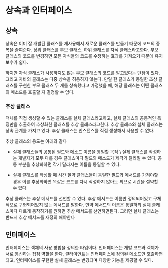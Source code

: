 # 상속과 인터페이스

## 상속
상속은 이미 잘 개발된 클래스를 재사용해서 새로운 클래스를 만들기 때문에 코드의 중복을 줄여준다. 상위 클래스를 부모 클래스, 하위 클래스를 자식 클래스라고한다. 부모 클래스의 코드를 변경하면 모든 자식들의 코드를 수정하는 효과를 가져오기 때문에 유지보수가 쉽다.

하지만 자식 클래스가 사용하지도 않는 부모 클래스의 코드를 알고있다는 단점이 있다. 그리고 자바의 클래스는 다중 상속을 허용하지 않는다. 만일 한 클래스가 동일한 조상 클래스를 구현한 부모 클래스 두 개를 상속했다고 가정했을 때, 해당 클래스는 어떤 클래스의 메소드를 호출할 지 결정할 수 없다.

### 추상 클래스
객체를 직접 생성할 수 있는 클래스를 실체 클래스라고하고, 실체 클래스의 공통적인 특징만을 추출하여 추상화한 클래스를 추상 클래스라고한다. 추상 클래스와 실체 클래스는 상속 관계를 가지고 있다. 추상 클래스는 인스턴스를 직접 생성해서 사용할 수 없다.

추상 클래스의 용도는 아래와 같다
- 실체 클래스들의 공통된 필드와 메소드 이름을 통일할 목적
\ 
실체 클래스를 작성하는 개발자가 모두 다를 경우 클래스마다 필드와 메소드가 제각기 달라질 수 있다. 공통 부분을 추상화하면 각기 달라지는 이름을 통일할 수 있다.

- 실체 클래스를 작성할 때 시간 절약
클래스들이 동일한 필드와 메서드를 가져야할 경우 이를 추상화하면 똑같은 코드를 다시 작성하지 않아도 되므로 시간을 절약할 수 있다

추상 클래스는 추상 메서드를 선언할 수 있다. 추상 메서드는 이름만 정의되어있고 구체적으로 구현되어있지 않는 메서드를 말한다. 만약 메서드의 이름은 통일하되 실체 클래스마다 다르게 동작하기를 원하면 추상 메서드를 선언하면된다. 그러면 실체 클래스는 반드시 추상 메서드를 재정의 해야한다

## 인터페이스
인터페이스는 객체의 사용 방법을 정의한 타입이다. 인터페이스는 개발 코드와 객체가 서로 통신하는 접점 역할을 한다. 클라이언트는 인터페이스에 정의된 메소드만 호출하면되고, 인터페이스를 구현한 실체 클래스는 변경되며 다양한 기능을 제공할 수 있다.

